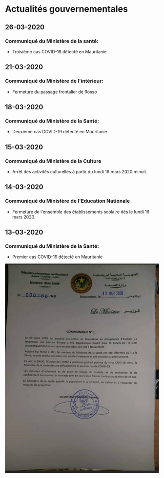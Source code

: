 # Actualités gouvernementales

## 26-03-2020

### Communiqué du Ministère de la santé:

* Troisième cas COVID-19 détecté en Mauritanie

## 21-03-2020

### Communiqué du Ministère de l'intérieur:

* Fermeture du passage frontalier de Rosso

## 18-03-2020

### Communiqué du Ministère de la Santé:

* Deuxième cas COVID-19 détecté en Mauritanie

## 15-03-2020

### Communiqué du Ministère de la Culture

* Arrêt des activités culturelles à partir du lundi 16 mars 2020 minuit.

## 14-03-2020

### Communiqué du Ministère de l'Education Nationale

* Fermeture de l'ensemble des établissements scolaire dès le lundi 16 mars 2020.

## 13-03-2020

### Communiqué du Ministère de la Santé:

* Premier cas COVID-19 détecté en Mauritanie

![](../.gitbook/assets/communique1.jpg)

